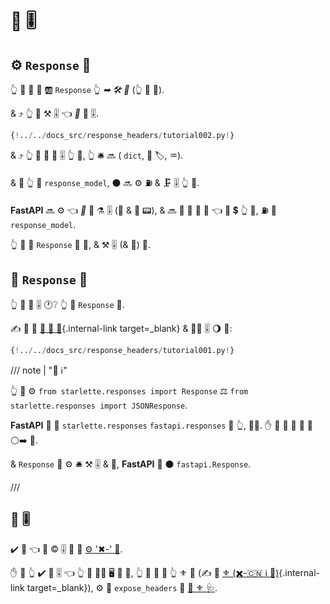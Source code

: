 # 📨 🎚

## ⚙️ `Response` 🔢

👆 💪 📣 🔢 🆎 `Response` 👆 *➡ 🛠️ 🔢* (👆 💪 🍪).

&amp; ⤴️ 👆 💪 ⚒ 🎚 👈 *🔀* 📨 🎚.

```Python hl_lines="1  7-8"
{!../../docs_src/response_headers/tutorial002.py!}
```

&amp; ⤴️ 👆 💪 📨 🙆 🎚 👆 💪, 👆 🛎 🔜 ( `dict`, 💽 🏷, ♒️).

&amp; 🚥 👆 📣 `response_model`, ⚫️ 🔜 ⚙️ ⛽ &amp; 🗜 🎚 👆 📨.

**FastAPI** 🔜 ⚙️ 👈 *🔀* 📨 ⚗ 🎚 (🍪 &amp; 👔 📟), &amp; 🔜 🚮 👫 🏁 📨 👈 🔌 💲 👆 📨, ⛽ 🙆 `response_model`.

👆 💪 📣 `Response` 🔢 🔗, &amp; ⚒ 🎚 (&amp; 🍪) 👫.

## 📨 `Response` 🔗

👆 💪 🚮 🎚 🕐❔ 👆 📨 `Response` 🔗.

✍ 📨 🔬 [📨 📨 🔗](response-directly.md){.internal-link target=_blank} &amp; 🚶‍♀️ 🎚 🌖 🔢:

```Python hl_lines="10-12"
{!../../docs_src/response_headers/tutorial001.py!}
```

/// note | "📡 ℹ"

👆 💪 ⚙️ `from starlette.responses import Response` ⚖️ `from starlette.responses import JSONResponse`.

**FastAPI** 🚚 🎏 `starlette.responses` `fastapi.responses` 🏪 👆, 👩‍💻. ✋️ 🌅 💪 📨 👟 🔗 ⚪️➡️ 💃.

 &amp; `Response` 💪 ⚙️ 🛎 ⚒ 🎚 &amp; 🍪, **FastAPI** 🚚 ⚫️ `fastapi.Response`.

///

## 🛃 🎚

✔️ 🤯 👈 🛃 © 🎚 💪 🚮 <a href="https://developer.mozilla.org/en-US/docs/Web/HTTP/Headers" class="external-link" target="_blank">⚙️ '✖-' 🔡</a>.

✋️ 🚥 👆 ✔️ 🛃 🎚 👈 👆 💚 👩‍💻 🖥 💪 👀, 👆 💪 🚮 👫 👆 ⚜ 📳 (✍ 🌅 [⚜ (✖️-🇨🇳 ℹ 🤝)](../tutorial/cors.md){.internal-link target=_blank}), ⚙️ 🔢 `expose_headers` 📄 <a href="https://www.starlette.io/middleware/#corsmiddleware" class="external-link" target="_blank">💃 ⚜ 🩺</a>.
